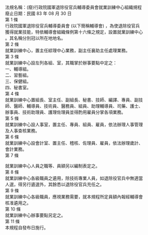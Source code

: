 法規名稱：(廢)行政院國軍退除役官兵輔導委員會就業訓練中心組織規程  
廢止日期：民國 83 年 08 月 30 日  
第 1 條  
行政院國軍退除役官兵輔導委員會 (以下簡稱輔導會) ，為使退除役官兵  
獲得就業技能，特依輔導會組織條例第十六條之規定，設置就業訓練中心  
。其名稱分別冠以所在地地名。  
第 2 條  
就業訓練中心，置主任綜理中心業務，副主任襄助主任處理業務。  
第 3 條  
就業訓練中心設左列各組、室，其職掌於辦事要點中定之：  
一、輔導組。  
二、習藝組。  
三、保健組。  
四、秘書室。  
第 4 條  
就業訓練中心置組長、室主任、副組長、秘書、技師、編譯、專員、副技  
師、醫師、輔導員、技術員、醫務員、組員、助理輔導員、司藥、護士、  
辦事員、技術助理員、護理佐理員並得酌用雇員分掌各項業務。  
第 5 條  
就業訓練中心設人事室，置主任、專員、組員、雇員，依法辦理人事管理  
及人事查核業務。  
第 6 條  
就業訓練中心設會計室、置主任、稽核、佐理員、雇員，依法辦理歲計、  
會計業務。  
第 7 條  


就業訓練中心人員之職等、員額另以編制表定之。  
第 8 條  
就業訓練中心各級職員之遴用，除技術專業人員，如退除役官兵中無適當  
人選，得另行遴選外，其餘悉以退除役官兵充任之。  
第 9 條  
就業訓練中心各級職員，應視業務需要，就本規程所定員額內報經輔導會  
核准遴用之。  
第 10 條  
就業訓練中心辦事要點另定之。  
第 11 條  
本規程自發布日施行。  


